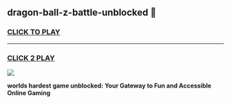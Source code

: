 
## dragon-ball-z-battle-unblocked 👋
<h3>
<a href="https://premium.freeplayer.one?title=dragon-ball-z-battle-unblocked&ref=14F">CLICK TO PLAY</a></h3>
<hr>

<h3>
<a href="https://premium.freeplayer.one?title=dragon-ball-z-battle-unblocked&ref=14F">CLICK 2 PLAY</a>
  
</h3>

<a href="https://premium.freeplayer.one?title=dragon-ball-z-battle-unblocked&ref=12F/"><img src="https://clearcache.store/games.png"></a>


**worlds hardest game unblocked: Your Gateway to Fun and Accessible Online Gaming**
